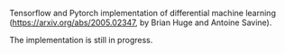Tensorflow and Pytorch implementation of differential machine learning (https://arxiv.org/abs/2005.02347, by Brian Huge and Antoine Savine).

The implementation is still in progress.
